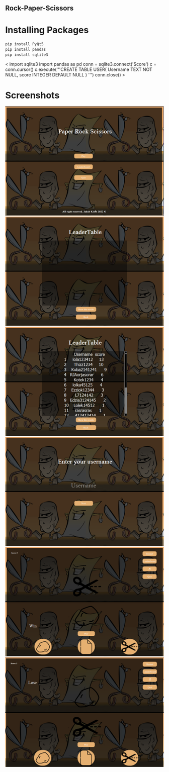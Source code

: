 ## Rock-Paper-Scissors

# Installing Packages
`pip install PyQt5 ` 
\
`pip install pandas `
\
`pip install sqlite3 `

 < import sqlite3
import pandas as pd
conn = sqlite3.connect('Score') 
c = conn.cursor()
c.execute('''CREATE TABLE USER(
Username TEXT NOT NULL,
score INTEGER   DEFAULT NULL
)
 ''')
conn.close() >

# Screenshots

![alt text](zrzut1.png)
![alt text](zrzut2.png)
![alt text](zrzut3.png)
![alt text](zrzut4.png)
![alt text](zrzut5.png)
![alt text](zrzut6.png)


